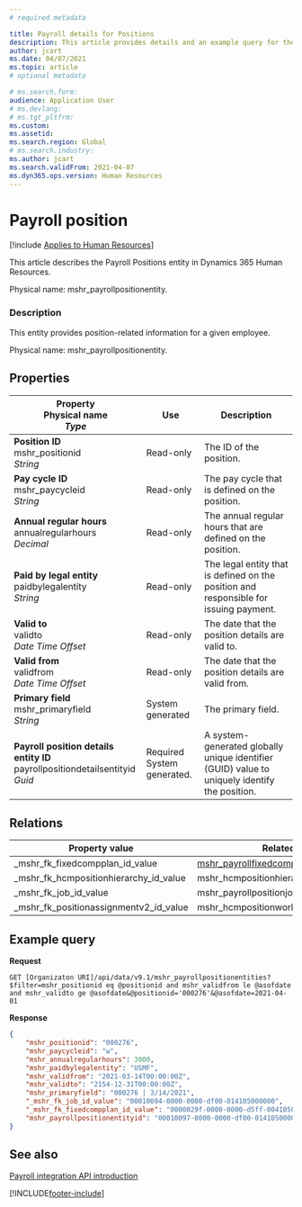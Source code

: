```yaml
---
# required metadata

title: Payroll details for Positions
description: This article provides details and an example query for the Payroll details for the Positions entity in Dynamics 365 Human Resources.
author: jcart
ms.date: 04/07/2021
ms.topic: article
# optional metadata

# ms.search.form: 
audience: Application User
# ms.devlang: 
# ms.tgt_pltfrm: 
ms.custom: 
ms.assetid: 
ms.search.region: Global
# ms.search.industry: 
ms.author: jcart
ms.search.validFrom: 2021-04-07
ms.dyn365.ops.version: Human Resources
---
```


# Payroll position



[!include [Applies to Human Resources](../includes/applies-to-hr.md)]

This article describes the Payroll Positions entity in Dynamics 365 Human Resources.

Physical name: mshr_payrollpositionentity.

### Description

This entity provides position-related information for a given employee.

Physical name: mshr_payrollpositionentity.

## Properties

| Property</br>**Physical name**</br>***Type*** | Use | Description |
| --- | --- | --- |
| **Position ID**</br>mshr_positionid</br>*String* | Read-only | The ID of the position. |
| **Pay cycle ID**</br>mshr_paycycleid</br>*String* | Read-only | The pay cycle that is defined on the position. |
| **Annual regular hours**</br>annualregularhours</br>*Decimal* | Read-only | The annual regular hours that are defined on the position. |
| **Paid by legal entity**</br>paidbylegalentity</br>*String* | Read-only | The legal entity that is defined on the position and responsible for issuing payment. |
| **Valid to**</br>validto</br>*Date Time Offset* | Read-only | The date that the position details are valid to. |
| **Valid from**</br>validfrom</br>*Date Time Offset* | Read-only | The date that the position details are valid from. |
| **Primary field**</br>mshr_primaryfield</br>*String* | System generated | The primary field. |
| **Payroll position details entity ID**</br>payrollpositiondetailsentityid</br>*Guid* | Required</br>System generated. | A system-generated globally unique identifier (GUID) value to uniquely identify the position. |

## Relations

| Property value | Related entity | Navigation property | Collection type |
| --- | --- | --- | --- |
| _mshr_fk_fixedcompplan_id_value | [mshr_payrollfixedcompensationplanentity](hr-admin-integration-payroll-api-payroll-fixed-compensation-plan.md) | mshr_FK_FixedCompPlan_id | mshr_FK_PayrollFixedCompensationPlanEntity_PayrollPosition |
| _mshr_fk_hcmpositionhierarchy_id_value | mshr_hcmpositionhierarchyentity | mshr_FK_HcmPositionHierarchy_id | Not applicable |
| _mshr_fk_job_id_value | mshr_payrollpositionjobentity | mshr_FK_Job_id | mshr_FK_PayrollPositionJobEntity_Payroll |
| _mshr_fk_positionassignmentv2_id_value | mshr_hcmpositionworkerassignmentv2entity | mshr_FK_PositionAssignmentV2_id | Not applicable |

## Example query

**Request**

```http
GET [Organizaton URI]/api/data/v9.1/mshr_payrollpositionentities?$filter=mshr_positionid eq @positionid and mshr_validfrom le @asofdate and mshr_validto ge @asofdate&@positionid='000276'&@asofdate=2021-04-01
```

**Response**

```json
{
    "mshr_positionid": "000276",
    "mshr_paycycleid": "w",
    "mshr_annualregularhours": 3000,
    "mshr_paidbylegalentity": "USMF",
    "mshr_validfrom": "2021-03-14T00:00:00Z",
    "mshr_validto": "2154-12-31T00:00:00Z",
    "mshr_primaryfield": "000276 | 3/14/2021",
    "_mshr_fk_job_id_value": "00010094-0000-0000-df00-014105000000",
    "_mshr_fk_fixedcompplan_id_value": "0000029f-0000-0000-d5ff-004105000000",
    "mshr_payrollpositionentityid": "00010097-0000-0000-df00-014105000000"
}
```

## See also

[Payroll integration API introduction](hr-admin-integration-payroll-api-introduction.md)

[!INCLUDE[footer-include](../includes/footer-banner.md)]
